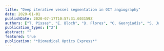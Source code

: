 ```yaml
---
title: "Deep iterative vessel segmentation in OCT angiography"
date: 2020-01-01
publishDate: 2020-07-17T10:57:31.603159Z
authors: ["T. Pissas", "E. Bloch", "B. Flores", "O. Georgiadis", "S. Jalali", "C. Ravasio", "D. Stoyanov", "L. Da Cruz*", "C. Bergeles*"]
publication_types: ["2"]
abstract: ""
featured: true
publication: "*Biomedical Optics Express*"
---
```

